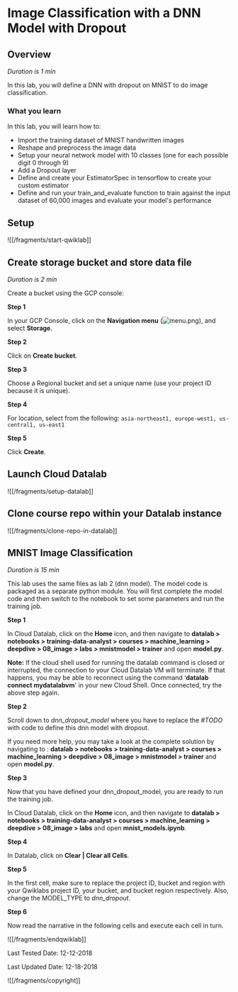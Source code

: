 # Image Classification with a DNN Model with Dropout


## Overview

*Duration is 1 min*


In this lab, you will define a DNN with dropout on MNIST to do image classification.

### __What you learn__

In this lab, you will learn how to:

* Import the training dataset of MNIST handwritten images
* Reshape and preprocess the image data
* Setup your neural network model with 10 classes (one for each possible digit 0 through 9)
* Add a Dropout layer
* Define and create your EstimatorSpec in tensorflow to create your custom estimator
* Define and run your train\_and\_evaluate function to train against the input dataset of 60,000 images and evaluate your model's performance


## Setup


![[/fragments/start-qwiklab]]


## Create storage bucket and store data file

*Duration is 2 min*


Create a bucket using the GCP console:

__Step 1__

In your GCP Console, click on the __Navigation menu__ (![menu.png](/images/menu.png)), and select __Storage__.


__Step 2__

Click on __Create bucket__.

__Step 3__

Choose a Regional bucket and set a unique name (use your project ID because it is unique).

__Step 4__

For location, select from the following: `asia-northeast1, europe-west1, us-central1, us-east1`

__Step 5__

Click __Create__.


## Launch Cloud Datalab


![[/fragments/setup-datalab]]


## Clone course repo within your Datalab instance


![[/fragments/clone-repo-in-datalab]]


## MNIST Image Classification

*Duration is 15 min*


This lab uses the same files as lab 2 (dnn model). The model code is packaged as a separate python module. You will first complete the model code and then switch to the notebook to set some parameters and run the training job.

__Step 1__

In Cloud Datalab, click on the __Home__ icon, and then navigate to __datalab \> notebooks \> training-data-analyst \> courses \> machine\_learning \> deepdive \> 08\_image \> labs \> mnistmodel \> trainer__ and open __model.py__.

<aside class="warning"><p><strong>Note:</strong> If the cloud shell used for running the datalab command is closed or interrupted, the connection to your Cloud Datalab VM will terminate. If that happens, you may be able to reconnect using the command ‘<strong>datalab connect mydatalabvm</strong>&#39; in your new Cloud Shell. Once connected, try the above step again.</p>
</aside>

__Step 2__

Scroll down to *dnn\_dropout\_model* where you have to replace the *#TODO* with code to define this dnn model with dropout.

If you need more help, you may take a look at the complete solution by navigating to : __datalab \> notebooks \> training-data-analyst \> courses \> machine\_learning \> deepdive \> 08\_image \> mnistmodel \> trainer__ and open __model.py__.

__Step 3__

Now that you have defined your dnn\_dropout\_model, you are ready to run the training job.

In Cloud Datalab, click on the __Home__ icon, and then navigate to __datalab \> notebooks \> training-data-analyst \> courses \> machine\_learning \> deepdive \> 08\_image \> labs__ and open __mnist\_models.ipynb__.

__Step 4__

In Datalab, click on __Clear | Clear all Cells__.

__Step 5__

In the first cell, make sure to replace the project ID, bucket and region with your Qwiklabs project ID, your bucket, and bucket region respectively. Also, change the MODEL\_TYPE to *dnn\_dropout*.

__Step 6__

Now read the narrative in the following cells and execute each cell in turn.

![[/fragments/endqwiklab]]

Last Tested Date: 12-12-2018

Last Updated Date: 12-18-2018

![[/fragments/copyright]]
